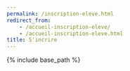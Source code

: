 ```yaml
---
permalink: /inscription-eleve.html
redirect_from:
    - /accueil-inscription-eleve/
    - /accueil-inscription-eleve.html
title: S'incrire
---
```


{% include base_path %}

<html lang="fr">
<head>
    <meta charset="UTF-8">
    <meta name="viewport" content="width=device-width, initial-scale=1.0">
    <meta http-equiv="X-UA-Compatible" content="ie=edge">
    <link rel="stylesheet" href="./assets/css/login.css" />
    <title>Document</title>
</head>
</html>